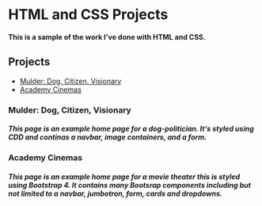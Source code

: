 # HTML and CSS Projects

#### This is a sample of the work I've done with HTML and CSS.

## Projects

- [Mulder: Dog, Citizen, Visionary](https://github.com/jandrewhunt/HTML-and-CSS-Projects/tree/main/Website%20Project)
- [Academy Cinemas](https://github.com/jandrewhunt/HTML-and-CSS-Projects/tree/main/bootstrap4_project)

### Mulder: Dog, Citizen, Visionary
##### This page is an example home page for a dog-politician. It's styled using CDD and continas a navbar, image containers, and a form.

### Academy Cinemas
##### This page is an example home page for a movie theater this is styled using Bootstrap 4. It contains many Bootsrap components including but not limited to a navbar, jumbotron, form, cards and dropdowns.